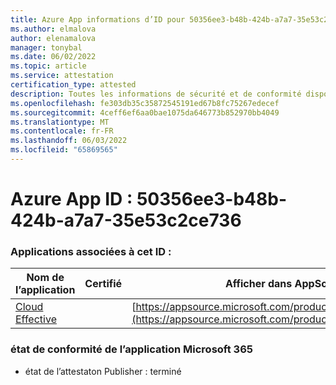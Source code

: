 ```yaml
---
title: Azure App informations d’ID pour 50356ee3-b48b-424b-a7a7-35e53c2ce736
ms.author: elmalova
author: elenamalova
manager: tonybal
ms.date: 06/02/2022
ms.topic: article
ms.service: attestation
certification_type: attested
description: Toutes les informations de sécurité et de conformité disponibles pour 50356ee3-b48b-424b-a7a7-35e53c2ce736.
ms.openlocfilehash: fe303db35c35872545191ed67b8fc75267edecef
ms.sourcegitcommit: 4ceff6ef6aa0bae1075da646773b852970bb4049
ms.translationtype: MT
ms.contentlocale: fr-FR
ms.lasthandoff: 06/03/2022
ms.locfileid: "65869565"
---
```

# <a name="azure-app-id-50356ee3-b48b-424b-a7a7-35e53c2ce736"></a>Azure App ID : 50356ee3-b48b-424b-a7a7-35e53c2ce736


### <a name="apps-associated-with-this-id"></a>Applications associées à cet ID :
| **Nom de l’application** | **Certifié** | **Afficher dans AppSource** |
|--------------|---------------|-----------------------|
| [Cloud Effective](../forward/WA200002408.md) |  | [https://appsource.microsoft.com/product/office/WA200002408](https://appsource.microsoft.com/product/office/WA200002408) |

### <a name="microsoft-365-app-compliance-status"></a>état de conformité de l’application Microsoft 365
- état de l’attestaton Publisher : terminé
